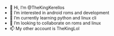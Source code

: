 - 👋 Hi, I’m @TheKingKerellos
- 👀 I’m interested in android roms and development
- 🌱 I’m currently learning python and linux cli
- 💞️ I’m looking to collaborate on roms and linux
- 📫 My other account is TheKingLol

<!---
TheKingKerellos/TheKingKerellos is a ✨ special ✨ repository because its `README.md` (this file) appears on your GitHub profile.
You can click the Preview link to take a look at your changes.
--->

